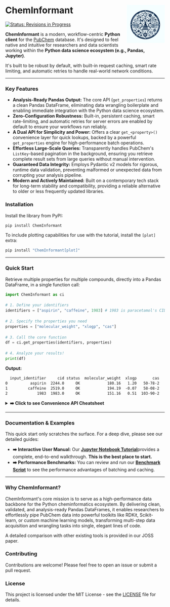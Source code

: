# ChemInformant <img src="https://raw.githubusercontent.com/HzaCode/ChemInformant/joss-review-response/images/logo.png" align="right" width="120px" />

[![Status: Revisions in Progress](https://img.shields.io/badge/Status-Revisions%20in%20Progress-orange.svg?style=flat-square)](#)

**ChemInformant** is a modern, workflow-centric **Python client** for the [PubChem](https://pubchem.ncbi.nlm.nih.gov/) database. It's designed to feel native and intuitive for researchers and data scientists working within the **Python data science ecosystem (e.g., Pandas, Jupyter)**.

It's built to be robust by default, with built-in request caching, smart rate limiting, and automatic retries to handle real-world network conditions.

---

### Key Features

*   **Analysis-Ready Pandas Output:** The core API (`get_properties`) returns a clean Pandas DataFrame, eliminating data wrangling boilerplate and enabling immediate integration with the Python data science ecosystem.
*   **Zero-Configuration Robustness:** Built-in, persistent caching, smart rate-limiting, and automatic retries for server errors are enabled by default to ensure your workflows run reliably.
*   **A Dual API for Simplicity and Power:** Offers a clear `get_<property>()` convenience layer for quick lookups, backed by a powerful `get_properties` engine for high-performance batch operations.
*   **Effortless Large-Scale Queries:** Transparently handles PubChem's `ListKey`-based pagination in the background, ensuring you retrieve complete result sets from large queries without manual intervention.
*   **Guaranteed Data Integrity:** Employs Pydantic v2 models for rigorous, runtime data validation, preventing malformed or unexpected data from corrupting your analysis pipeline.
*   **Modern and Actively Maintained:** Built on a contemporary tech stack for long-term stability and compatibility, providing a reliable alternative to older or less frequently updated libraries.
### Installation

Install the library from PyPI:

```bash
pip install ChemInformant
```

To include plotting capabilities for use with the tutorial, install the `[plot]` extra:
```bash
pip install "ChemInformant[plot]"
```

---

### Quick Start

Retrieve multiple properties for multiple compounds, directly into a Pandas DataFrame, in a single function call:

```python
import ChemInformant as ci

# 1. Define your identifiers
identifiers = ["aspirin", "caffeine", 1983] # 1983 is paracetamol's CID

# 2. Specify the properties you need
properties = ["molecular_weight", "xlogp", "cas"]

# 3. Call the core function
df = ci.get_properties(identifiers, properties)

# 4. Analyze your results!
print(df)
```

**Output:**

```
  input_identifier     cid status  molecular_weight  xlogp       cas
0          aspirin  2244.0     OK            180.16   1.20   50-78-2
1         caffeine  2519.0     OK            194.19  -0.07   58-08-2
2             1983  1983.0     OK            151.16   0.51  103-90-2
```

<details>
<summary><b>➡️ Click to see Convenience API Cheatsheet</b></summary>
<br>

| Function                   | Description                                   |
|----------------------------|-----------------------------------------------|
| `get_weight(id)`           | Molecular weight *(float)*                    |
| `get_formula(id)`          | Molecular formula *(str)*                     |
| `get_cas(id)`              | CAS Registry Number *(str)*                   |
| `get_iupac_name(id)`       | IUPAC name *(str)*                            |
| `get_canonical_smiles(id)` | Canonical SMILES with Canonical→Connectivity fallback *(str)* |
| `get_isomeric_smiles(id)`  | Isomeric SMILES *(str)*                       |
| `get_xlogp(id)`            | XLogP (calculated hydrophobicity) *(float)*   |
| `get_synonyms(id)`         | List of synonyms *(List[str])*                |
| `get_compound(id)`         | Full, validated **`Compound`** object (Pydantic v2 model) |


*All functions accept a **CID, name, or SMILES** and return `None`/`[]` on failure.*

</details>

---

### Documentation & Examples

This quick start only scratches the surface. For a deep dive, please see our detailed guides:

*   **➡️ Interactive User Manual:** Our [**Jupyter Notebook Tutorial**](examples/ChemInformant_User_Manual_v1.0.ipynb)provides a complete, end-to-end walkthrough. **This is the best place to start.**
*   **➡️ Performance Benchmarks:** You can review and run our [**Benchmark Script**](./benchmark.py) to see the performance advantages of batching and caching.

---

### Why ChemInformant?

ChemInformant's core mission is to serve as a high-performance data backbone for the Python cheminformatics ecosystem. By delivering clean, validated, and analysis-ready Pandas DataFrames, it enables researchers to effortlessly pipe PubChem data into powerful toolkits like RDKit, Scikit-learn, or custom machine learning models, transforming multi-step data acquisition and wrangling tasks into single, elegant lines of code.

A detailed comparison with other existing tools is provided in our JOSS paper.

### Contributing

Contributions are welcome! Please feel free to open an issue or submit a pull request.

### License

This project is licensed under the MIT License - see the [LICENSE](LICENSE) file for details.
